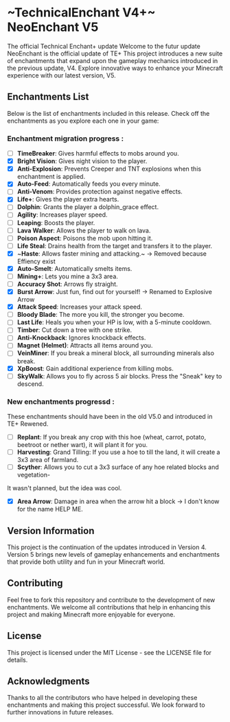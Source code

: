 # ~TechnicalEnchant V4+~ NeoEnchant V5
The official Technical Enchant+ update
Welcome to the futur update NeoEnchant is the official update of TE+ This project introduces a new suite of enchantments that expand upon the gameplay mechanics introduced in the previous update, V4. Explore innovative ways to enhance your Minecraft experience with our latest version, V5.

## Enchantments List
Below is the list of enchantments included in this release. Check off the enchantments as you explore each one in your game:

### Enchantment migration progress :
- [ ] **TimeBreaker**: Gives harmful effects to mobs around you.
- [x] **Bright Vision**: Gives night vision to the player.
- [x] **Anti-Explosion**: Prevents Creeper and TNT explosions when this enchantment is applied.
- [x] **Auto-Feed**: Automatically feeds you every minute.
- [ ] **Anti-Venom**: Provides protection against negative effects.
- [x] **Life+**: Gives the player extra hearts.
- [ ] **Dolphin**: Grants the player a dolphin_grace effect.
- [ ] **Agility**: Increases player speed.
- [ ] **Leaping**: Boosts the player.
- [ ] **Lava Walker**: Allows the player to walk on lava.
- [ ] **Poison Aspect**: Poisons the mob upon hitting it.
- [ ] **Life Steal**: Drains health from the target and transfers it to the player.
- [x] ~**Haste**: Allows faster mining and attacking.~ -> Removed because Effiency exist
- [x] **Auto-Smelt**: Automatically smelts items.
- [ ] **Mining+**: Lets you mine a 3x3 area.
- [ ] **Accuracy Shot**: Arrows fly straight.
- [x] **Burst Arrow**: Just fun, find out for yourself! -> Renamed to Explosive Arrow
- [x] **Attack Speed**: Increases your attack speed.
- [ ] **Bloody Blade**: The more you kill, the stronger you become.
- [ ] **Last Life**: Heals you when your HP is low, with a 5-minute cooldown.
- [ ] **Timber**: Cut down a tree with one strike.
- [ ] **Anti-Knockback**: Ignores knockback effects.
- [ ] **Magnet (Helmet)**: Attracts all items around you.
- [ ] **VeinMiner**: If you break a mineral block, all surrounding minerals also break.
- [x] **XpBoost**: Gain additional experience from killing mobs.
- [ ] **SkyWalk**: Allows you to fly across 5 air blocks. Press the "Sneak" key to descend.

### New enchantments progressd :
These enchantments should have been in the old V5.0 and introduced in TE+ Rewened.
- [ ] **Replant**: If you break any crop with this hoe (wheat, carrot, potato, beetroot or nether wart), it will plant it for you.
- [ ] **Harvesting**: Grand Tilling: If you use a hoe to till the land, it will create a 3x3 area of farmland.
- [ ] **Scyther**: Allows you to cut a 3x3 surface of any hoe related blocks and vegetation-

It wasn't planned, but the idea was cool.
- [x] **Area Arrow**: Damage in area when the arrow hit a block -> I don't know for the name HELP ME.

## Version Information
This project is the continuation of the updates introduced in Version 4. Version 5 brings new levels of gameplay enhancements and enchantments that provide both utility and fun in your Minecraft world.

## Contributing
Feel free to fork this repository and contribute to the development of new enchantments. We welcome all contributions that help in enhancing this project and making Minecraft more enjoyable for everyone.

## License
This project is licensed under the MIT License - see the LICENSE file for details.

## Acknowledgments
Thanks to all the contributors who have helped in developing these enchantments and making this project successful. We look forward to further innovations in future releases.
